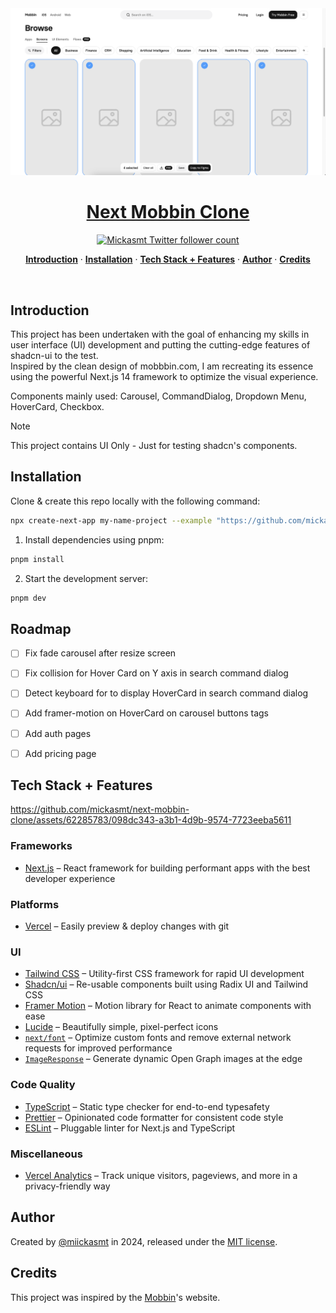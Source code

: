 <a href="https://next-mobbin-clone.vercel.app">
  <img alt="next mobbin clone" src="public/og.png">
  <h1 align="center">Next Mobbin Clone</h1>
</a>

<p align="center">
  <a href="https://twitter.com/miickasmt">
    <img src="https://img.shields.io/twitter/follow/miickasmt?style=flat&label=miickasmt&logo=twitter&color=0bf&logoColor=fff" alt="Mickasmt Twitter follower count" />
  </a>
</p>

<p align="center">
  <a href="#introduction"><strong>Introduction</strong></a> ·
  <a href="#installation"><strong>Installation</strong></a> ·
  <a href="#tech-stack--features"><strong>Tech Stack + Features</strong></a> ·
  <a href="#author"><strong>Author</strong></a> ·
  <a href="#credits"><strong>Credits</strong></a>
</p>
<br/>

## Introduction

This project has been undertaken with the goal of enhancing my skills in user interface (UI) development and putting the cutting-edge features of shadcn-ui to the test. 
<br/>
Inspired by the clean design of mobbbin.com, I am recreating its essence using the powerful Next.js 14 framework to optimize the visual experience.

Components mainly used: Carousel, CommandDialog, Dropdown Menu, HoverCard, Checkbox.

> [!NOTE]  
> This project contains UI Only - Just for testing shadcn's components.

## Installation

Clone & create this repo locally with the following command:

```bash
npx create-next-app my-name-project --example "https://github.com/mickasmt/next-mobbin-clone"
```

1. Install dependencies using pnpm:

```sh
pnpm install
```

2. Start the development server:

```sh
pnpm dev
```

## Roadmap

- [ ] Fix fade carousel after resize screen
- [ ] Fix collision for Hover Card on Y axis in search command dialog
- [ ] Detect keyboard for to display HoverCard in search command dialog
- [ ] Add framer-motion on HoverCard on carousel buttons tags
- [ ] Add auth pages
- [ ] Add pricing page


## Tech Stack + Features

https://github.com/mickasmt/next-mobbin-clone/assets/62285783/098dc343-a3b1-4d9b-9574-7723eeba5611

### Frameworks

- [Next.js](https://nextjs.org/) – React framework for building performant apps with the best developer experience

### Platforms

- [Vercel](https://vercel.com/) – Easily preview & deploy changes with git

### UI

- [Tailwind CSS](https://tailwindcss.com/) – Utility-first CSS framework for rapid UI development
- [Shadcn/ui](https://ui.shadcn.com/) – Re-usable components built using Radix UI and Tailwind CSS
- [Framer Motion](https://framer.com/motion) – Motion library for React to animate components with ease
- [Lucide](https://lucide.dev/) – Beautifully simple, pixel-perfect icons
- [`next/font`](https://nextjs.org/docs/basic-features/font-optimization) – Optimize custom fonts and remove external network requests for improved performance
- [`ImageResponse`](https://nextjs.org/docs/app/api-reference/functions/image-response) – Generate dynamic Open Graph images at the edge

### Code Quality

- [TypeScript](https://www.typescriptlang.org/) – Static type checker for end-to-end typesafety
- [Prettier](https://prettier.io/) – Opinionated code formatter for consistent code style
- [ESLint](https://eslint.org/) – Pluggable linter for Next.js and TypeScript

### Miscellaneous

- [Vercel Analytics](https://vercel.com/analytics) – Track unique visitors, pageviews, and more in a privacy-friendly way

## Author

Created by [@miickasmt](https://twitter.com/miickasmt) in 2024, released under the [MIT license](https://github.com/shadcn/taxonomy/blob/main/LICENSE.md).

## Credits

This project was inspired by the [Mobbin](https://mobbin.com/)'s website. 
